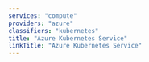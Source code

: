 ```yaml
---
services: "compute"
providers: "azure"
classifiers: "kubernetes"
title: "Azure Kubernetes Service"
linkTitle: "Azure Kubernetes Service"
---
```

